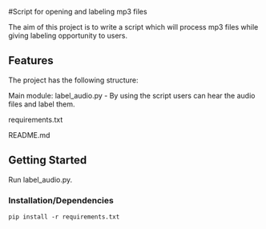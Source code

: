 #Script for opening and labeling mp3 files 

The aim of this project is to write a script which will process mp3 files while giving labeling opportunity to users.

## Features

The project has the following structure:

Main module: label_audio.py - By using the script users can hear the audio files and label them. 

requirements.txt

README.md


## Getting Started

Run label_audio.py.

### Installation/Dependencies

```
pip install -r requirements.txt
```

